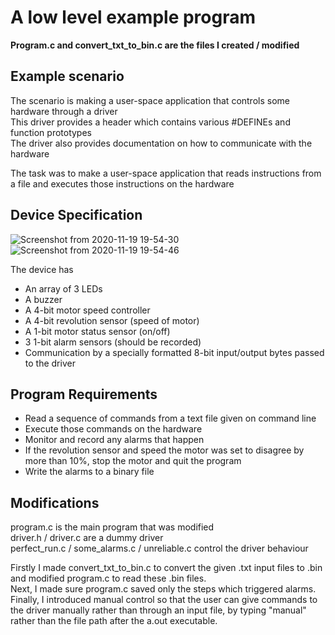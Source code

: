 # A low level example program 

**Program.c and convert_txt_to_bin.c are the files I created / modified**

## Example scenario
The scenario is making a user-space application that controls some hardware through a driver  
This driver provides a header which contains various #DEFINEs and function prototypes  
The driver also provides documentation on how to communicate with the hardware  
  
  
The task was to make a user-space application that reads instructions from a file and executes those instructions on the hardware

## Device Specification
![Screenshot from 2020-11-19 19-54-30](https://user-images.githubusercontent.com/72558704/99721387-0cf1a480-2aa7-11eb-89db-2e9ab84a5cee.png)
![Screenshot from 2020-11-19 19-54-46](https://user-images.githubusercontent.com/72558704/99721513-44605100-2aa7-11eb-95ee-8c6c16014aec.png)

The device has
  * An array of 3 LEDs
  * A buzzer
  * A 4-bit motor speed controller
  * A 4-bit revolution sensor (speed of motor)
  * A 1-bit motor status sensor (on/off)
  * 3 1-bit alarm sensors (should be recorded)
  * Communication by a specially formatted 8-bit input/output bytes passed to the driver

## Program Requirements

* Read a sequence of commands from a text file given on command line
* Execute those commands on the hardware
* Monitor and record any alarms that happen
* If the revolution sensor and speed the motor was set to disagree by more than 10%, stop the motor and quit the program
* Write the alarms to a binary file


## Modifications

program.c is the main program that was modified  
driver.h / driver.c are a dummy driver  
perfect_run.c / some_alarms.c / unreliable.c control the driver behaviour  

Firstly I made convert_txt_to_bin.c to convert the given .txt input files to .bin and modified program.c to read these .bin files.  
Next, I made sure program.c saved only the steps which triggered alarms.   
Finally, I introduced manual control so that the user can give commands to the driver manually rather than through an input file, by typing "manual" rather than the file path after the a.out executable.  

